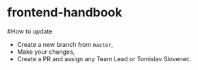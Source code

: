 # frontend-handbook

#How to update
* Create a new branch from `master`,
* Make your changes,
* Create a PR and assign any Team Lead or Tomislav Slovenec.
